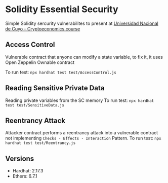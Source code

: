 # Solidity Essential Security 
Simple Solidity sercurity vulnerabilites to present at [Universidad Nacional de Cuyo - Cryptoeconomics course](https://fce.uncuyo.edu.ar/cursos/item/diplomado-en-criptoeconomia)
## Access Control
Vulnerable contract that anyone can modify a state variable, to fix it, it uses Open Zeppelin Ownable contract

To run test:
`npx hardhat test test/AccessControl.js`

## Reading Sensitive Private Data
Reading private variables from the SC memory
To run test:
`npx hardhat test test/SensitiveData.js`

## Reentrancy Attack
Attacker contract performs a reentrancy attack into a vulnerable contract not implementing `Checks - Effects - Interaction` Pattern.
To run test:
`npx hardhat test test/Reentrancy.js`
## Versions
- Hardhat: 2.17.3
- Ethers: 6.7.1